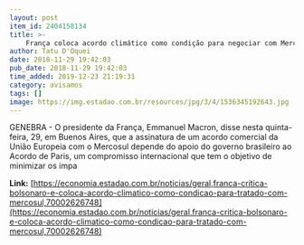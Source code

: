 ```yaml
---
layout: post
item_id: 2404158134
title: >-
    França coloca acordo climático como condição para negociar com Mercosul
author: Tatu D'Oquei
date: 2018-11-29 19:42:03
pub_date: 2018-11-29 19:42:03
time_added: 2019-12-23 21:19:31
category: avisamos
tags: []
image: https://img.estadao.com.br/resources/jpg/3/4/1536345192643.jpg
---
```


GENEBRA - O presidente da França, Emmanuel Macron, disse nesta quinta-feira, 29, em Buenos Aires, que a assinatura de um acordo comercial da União Europeia com o Mercosul depende do apoio do governo brasileiro ao Acordo de Paris, um compromisso internacional que tem o objetivo de minimizar os impa

**Link:** [https://economia.estadao.com.br/noticias/geral,franca-critica-bolsonaro-e-coloca-acordo-climatico-como-condicao-para-tratado-com-mercosul,70002626748](https://economia.estadao.com.br/noticias/geral,franca-critica-bolsonaro-e-coloca-acordo-climatico-como-condicao-para-tratado-com-mercosul,70002626748)

